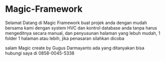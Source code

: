 # Magic-Framework

Selamat Datang di Magic Framework
buat projek anda dengan mudah bersama kami
dengan system HVC
dan kontrol database anda tanpa harus mengeditnya secara manual,
dan penyusunan halaman yang lebuh mudah, 1 folder 1 halaman atau lebih,
jika penasaran silahkan dicoba


salam Magic
create by Gugus Darmayanto
ada yang ditanyakan bisa hubungi saya di 0858-0045-5338
